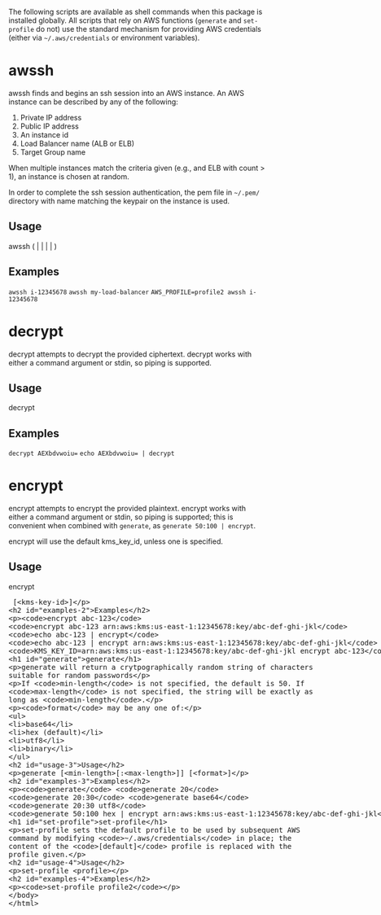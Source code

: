 The following scripts are available as shell commands when this package is installed globally.  All scripts that rely on AWS functions (`generate` and `set-profile` do not) use the standard mechanism for providing AWS credentials (either via `~/.aws/credentials` or environment variables).

# awssh

awssh finds and begins an ssh session into an AWS instance.  An AWS instance can be described by any of the following:

1. Private IP address
1. Public IP address
1. An instance id
1. Load Balancer name (ALB or ELB)
1. Target Group name

When multiple instances match the criteria given (e.g., and ELB with count > 1), an instance is chosen at random.

In order to complete the ssh session authentication, the pem file in `~/.pem/` directory with name matching the keypair on the instance is used.

## Usage

awssh (<ip-address> | <instance-id> | <alb-name> | <elb-name> | <tg-name>)

## Examples

`awssh i-12345678`
`awssh my-load-balancer`
`AWS_PROFILE=profile2 awssh i-12345678`


# decrypt

decrypt attempts to decrypt the provided ciphertext.  decrypt works with either a command argument or stdin, so piping is supported.

## Usage

decrypt <ciphertext>

## Examples

`decrypt AEXbdvwoiu=`
`echo AEXbdvwoiu= | decrypt`


# encrypt

encrypt attempts to encrypt the provided plaintext.  encrypt works with either a command argument or stdin, so piping is supported; this is convenient when combined with `generate`, as `generate 50:100 | encrypt`.

encrypt will use the default kms_key_id, unless one is specified.

## Usage

encrypt <plaintext> [<kms-key-id>]

## Examples

`encrypt abc-123`
`encrypt abc-123 arn:aws:kms:us-east-1:12345678:key/abc-def-ghi-jkl`
`echo abc-123 | encrypt`
`echo abc-123 | encrypt arn:aws:kms:us-east-1:12345678:key/abc-def-ghi-jkl`
`KMS_KEY_ID=arn:aws:kms:us-east-1:12345678:key/abc-def-ghi-jkl encrypt abc-123`


# generate

generate will return a crytpographically random string of characters suitable for random passwords

If `min-length` is not specified, the default is 50.  If `max-length` is not specified, the string will be exactly as long as `min-length`.

`format` may be any one of:
* base64
* hex (default)
* utf8
* binary

## Usage

generate [<min-length>[:<max-length>]] [<format>]

## Examples

`generate`
`generate 20`
`generate 20:30`
`generate base64`
`generate 20:30 utf8`
`generate 50:100 hex | encrypt arn:aws:kms:us-east-1:12345678:key/abc-def-ghi-jkl`


# set-profile

set-profile sets the default profile to be used by subsequent AWS command by modifying `~/.aws/credentials` in place; the content of the `[default]` profile is replaced with the profile given.

## Usage

set-profile <profile>

## Examples

`set-profile profile2`
